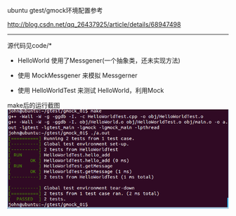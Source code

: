 
ubuntu gtest/gmock环境配置参考

http://blog.csdn.net/qq_26437925/article/details/68947498

---


源代码见code/*

* HelloWorld 使用了Messgener(一个抽象类，还未实现方法)

* 使用 MockMessgener 来模拟 Messgerner

* 使用 HelloWorldTest 来测试 HelloWorld，利用Mock

make后的运行截图
![](./imgs/01.png)